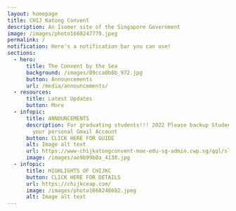 ```yaml
---
layout: homepage
title: CHIJ Katong Convent
description: An Isomer site of the Singapore Government
image: /images/photo1668247779.jpeg
permalink: /
notification: Here's a notification bar you can use!
sections:
  - hero:
      title: The Convent by the Sea
      background: /images/09cca0b8b_972.jpg
      button: Announcements
      url: /media/announcements/
  - resources:
      title: Latest Updates
      button: More
  - infopic:
      title: ANNOUNCEMENTS
      description: For graduating students!!! 2022 Please backup Student iCON data to
        your personal Gmail Account
      button: CLICK HERE FOR GUIDE
      alt: Image alt text
      url: https://www-chijkatongconvent-moe-edu-sg-admin.cwp.sg/qql/slot/u185/Announcements/2022/iCON_Google%20Takeout_Guide_for_Students%20rev%20for%202022.pdf
      image: /images/ae9b99b0a_4130.jpg
  - infopic:
      title: HIGHLIGHTS OF CHIJKC
      button: CLICK HERE FOR DETAILS
      url: https://chijkceap.com/
      image: /images/photo1668248602.jpeg
      alt: Image alt text
---
```

